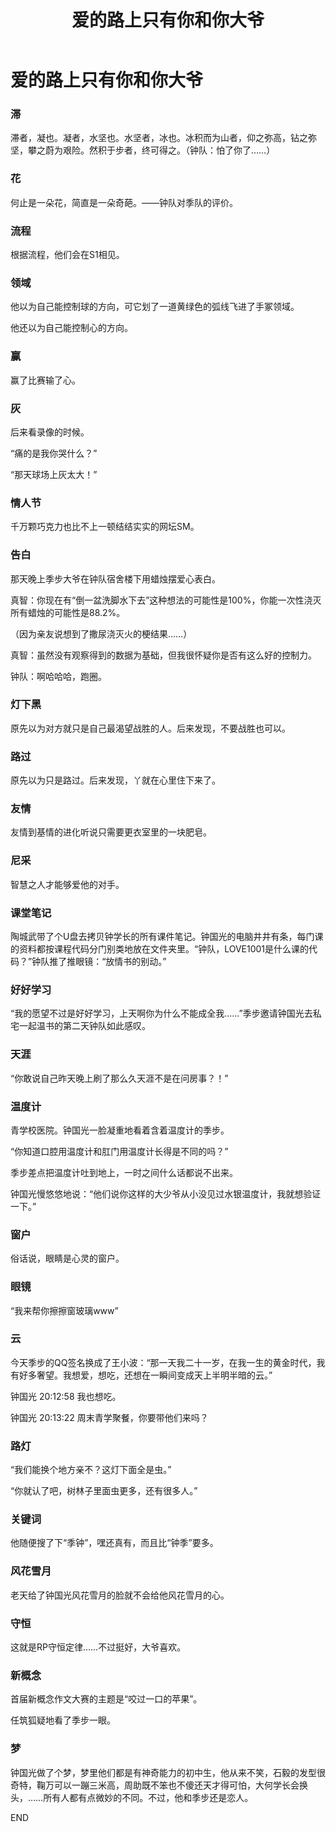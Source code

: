 ﻿---
title: 爱的路上只有你和你大爷
fandom: 网球王子TV
characters: 季步/钟国光
rating: General
excerpt: 根据流程，他们会在 S1 相见。
---

# 爱的路上只有你和你大爷



### 滞

滞者，凝也。凝者，水坚也。水坚者，冰也。冰积而为山者，仰之弥高，钻之弥坚，攀之蔚为艰险。然积于步者，终可得之。（钟队：怕了你了……）

### 花

何止是一朵花，简直是一朵奇葩。——钟队对季队的评价。

### 流程

根据流程，他们会在S1相见。

### 领域

他以为自己能控制球的方向，可它划了一道黄绿色的弧线飞进了手冢领域。

他还以为自己能控制心的方向。

### 赢

赢了比赛输了心。

### 灰

后来看录像的时候。

“痛的是我你哭什么？”

“那天球场上灰太大！”

### 情人节

千万颗巧克力也比不上一顿结结实实的网坛SM。

### 告白

那天晚上季步大爷在钟队宿舍楼下用蜡烛摆爱心表白。

真智：你现在有“倒一盆洗脚水下去”这种想法的可能性是100%，你能一次性浇灭所有蜡烛的可能性是88.2%。

（因为亲友说想到了撒尿浇灭火的梗结果……）

真智：虽然没有观察得到的数据为基础，但我很怀疑你是否有这么好的控制力。

钟队：啊哈哈哈，跑圈。

### 灯下黑

原先以为对方就只是自己最渴望战胜的人。后来发现，不要战胜也可以。

### 路过

原先以为只是路过。后来发现，丫就在心里住下来了。

### 友情

友情到基情的进化听说只需要更衣室里的一块肥皂。

### 尼采

智慧之人才能够爱他的对手。

### 课堂笔记

陶城武带了个U盘去拷贝钟学长的所有课件笔记。钟国光的电脑井井有条，每门课的资料都按课程代码分门别类地放在文件夹里。“钟队，LOVE1001是什么课的代码？”钟队推了推眼镜：“放情书的别动。”

### 好好学习

“我的愿望不过是好好学习，上天啊你为什么不能成全我……”季步邀请钟国光去私宅一起温书的第二天钟队如此感叹。

### 天涯

“你敢说自己昨天晚上刷了那么久天涯不是在问房事？！”

### 温度计

青学校医院。钟国光一脸凝重地看着含着温度计的季步。

“你知道口腔用温度计和肛门用温度计长得是不同的吗？”

季步差点把温度计吐到地上，一时之间什么话都说不出来。

钟国光慢悠悠地说：“他们说你这样的大少爷从小没见过水银温度计，我就想验证一下。”

### 窗户

俗话说，眼睛是心灵的窗户。

### 眼镜

“我来帮你擦擦窗玻璃www”

### 云

今天季步的QQ签名换成了王小波：“那一天我二十一岁，在我一生的黄金时代，我有好多奢望。我想爱，想吃，还想在一瞬间变成天上半明半暗的云。”

钟国光 20:12:58
我也想吃。

钟国光 20:13:22
周末青学聚餐，你要带他们来吗？

### 路灯

“我们能换个地方亲不？这灯下面全是虫。”

“你就认了吧，树林子里面虫更多，还有很多人。”

### 关键词

他随便搜了下“季钟”，嘿还真有，而且比“钟季”要多。

### 风花雪月

老天给了钟国光风花雪月的脸就不会给他风花雪月的心。

### 守恒

这就是RP守恒定律……不过挺好，大爷喜欢。

### 新概念

首届新概念作文大赛的主题是“咬过一口的苹果”。

任筑狐疑地看了季步一眼。

### 梦

钟国光做了个梦，梦里他们都是有神奇能力的初中生，他从来不笑，石毅的发型很奇特，鞠万可以一蹦三米高，周助既不笨也不傻还天才得可怕，大何学长会换头，……所有人都有点微妙的不同。不过，他和季步还是恋人。



END
